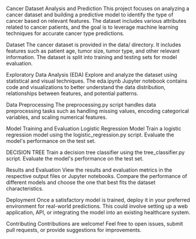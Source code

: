Cancer Dataset Analysis and Prediction
This project focuses on analyzing a cancer dataset and building a predictive model to identify the type of cancer based on relevant features. The dataset includes various attributes related to cancer patients, and the goal is to leverage machine learning techniques for accurate cancer type predictions.


Dataset
The cancer dataset is provided in the data/ directory. It includes features such as patient age, tumor size, tumor type, and other relevant information. The dataset is split into training and testing sets for model evaluation.

Exploratory Data Analysis (EDA)
Explore and analyze the dataset using statistical and visual techniques. The eda.ipynb Jupyter notebook contains code and visualizations to better understand the data distribution, relationships between features, and potential patterns.

Data Preprocessing
The preprocessing.py script handles data preprocessing tasks such as handling missing values, encoding categorical variables, and scaling numerical features.

Model Training and Evaluation
Logistic Regression Model
Train a logistic regression model using the logistic_regression.py script. Evaluate the model's performance on the test set.

DECISION TREE
Train a decision tree classifier using the tree_classifier.py script. Evaluate the model's performance on the test set.

Results and Evaluation
View the results and evaluation metrics in the respective output files or Jupyter notebooks. Compare the performance of different models and choose the one that best fits the dataset characteristics.

Deployment
Once a satisfactory model is trained, deploy it in your preferred environment for real-world predictions. This could involve setting up a web application, API, or integrating the model into an existing healthcare system.

Contributing
Contributions are welcome! Feel free to open issues, submit pull requests, or provide suggestions for improvements.



